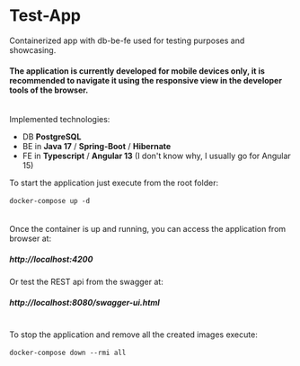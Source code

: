 # Test-App
Containerized app with db-be-fe used for testing purposes and showcasing.
<br>
#### The application is currently developed for mobile devices only, it is recommended to navigate it using the responsive view in the developer tools of the browser.
<br>
Implemented technologies:
<ul>
<li>DB <strong>PostgreSQL</strong></li>
<li>BE in <strong>Java 17</strong> / <strong>Spring-Boot</strong> / <strong>Hibernate</strong></li>
<li>FE in <strong>Typescript</strong> / <strong>Angular 13</strong> (I don't know why, I usually go for Angular 15)</li>
</ul>
To start the application just execute from the root folder:
<br>
<br>
<code>docker-compose up -d</code>
<br>
<br>
<br>
Once the container is up and running, you can access the application from browser at: 
<br>
<h5>http://localhost:4200</h5>
Or test the REST api from the swagger at:
<br>
<h5>http://localhost:8080/swagger-ui.html</h5>
<br>
To stop the application and remove all the created images execute:
<br>
<br>
<code>docker-compose down --rmi all</code>
<br>
<br>
